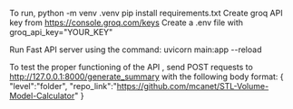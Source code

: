 To run,
python -m venv .venv
pip install requirements.txt
Create groq API key from https://console.groq.com/keys
Create a .env file with groq_api_key="YOUR_KEY"

Run Fast API server using the command:
uvicorn main:app --reload

To test the proper functioning of the API , send POST  requests to
 http://127.0.0.1:8000/generate_summary
 with the following body format:
 {
    "level":"folder",
"repo_link":"https://github.com/mcanet/STL-Volume-Model-Calculator"
}

